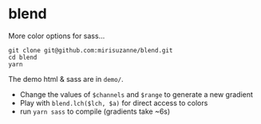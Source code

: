 # blend
More color options for sass…

```
git clone git@github.com:mirisuzanne/blend.git
cd blend
yarn
```

The demo html & sass are in `demo/`.

- Change the values of `$channels` and `$range`
  to generate a new gradient
- Play with `blend.lch($lch, $a)`
  for direct access to colors
- run `yarn sass` to compile (gradients take ~6s)
